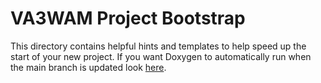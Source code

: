 # VA3WAM Project Bootstrap

This directory contains helpful hints and templates to help speed up the start of your new project. 
If you want Doxygen to automatically run when the main branch is updated look [here](https://satviksr.medium.com/automatically-publish-documentation-of-your-code-using-github-actions-and-doxygen-e9aaa75f6347). 
